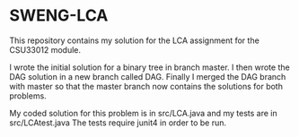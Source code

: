 # SWENG-LCA

This repository contains my solution for the LCA assignment for the CSU33012 module.

I wrote the initial solution for a binary tree in branch master. I then wrote the DAG solution in a new branch called DAG.
Finally I merged the DAG branch with master so that the master branch now contains the solutions for both problems.

My coded solution for this problem is in src/LCA.java and my tests are in src/LCAtest.java
The tests require junit4 in order to be run.